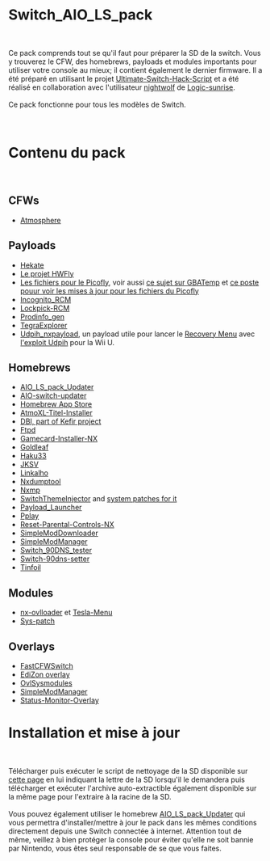 <h1>Switch_AIO_LS_pack</h1>
&nbsp;
<p>
Ce pack comprends tout se qu'il faut pour préparer la SD de la switch. Vous y trouverez le CFW, des homebrews, payloads et modules importants pour utiliser votre console au mieux; il contient également le dernier firmware. Il a été préparé en utilisant le projet <a target="_blank" href="https://github.com/shadow2560/Ultimate-Switch-Hack-Script">Ultimate-Switch-Hack-Script</a> et a été réalisé en collaboration avec l'utilisateur <a target="_blank" href="http://www.logic-sunrise.com/forums/user/59314-nightwolf">nightwolf</a> de <a target="_blank" href="http://www.logic-sunrise.com">Logic-sunrise</a>.
<br/><br/>
Ce pack fonctionne pour tous les modèles de Switch.
</p>
&nbsp;
<h1>Contenu du pack</h1>
&nbsp;
<h2>CFWs</h2>
<ul>
<li><a target="_blank" href="https://github.com/Atmosphere-NX/Atmosphere">Atmosphere</a>
</ul>
<h2>Payloads</h2>
<ul>
<li><a target="_blank" href="https://github.com/CTCaer/hekate">Hekate</a></li>
<li><a target="_blank" href="https://github.com/hwfly-nx/">Le projet HWFly</a></li>
<li><a target="_blank" href="https://github.com/Ansem-SoD/Picofly">Les fichiers pour le Picofly</a>, voir aussi <a target="_blank" href="https://gbatemp.net/threads/picofly-aio-thread.628951/">ce sujet sur GBATemp</a> et <a target="_blank" href="https://gbatemp.net/threads/picofly-a-hwfly-switch-modchip.622701/page-78#post-10090767">ce poste pouur voir les mises à jour pour les fichiers du Picofly</a></li>
<li><a target="_blank" href="https://github.com/mistervampi/Incognito_RCM">Incognito_RCM</a></li>
<li><a target="_blank" href="https://github.com/shchmue/Lockpick_RCM">Lockpick-RCM</a></li>
<li><a target="_blank" href="https://github.com/CaramelDunes/prodinfo_gen/">Prodinfo_gen</a></li>
<li><a target="_blank" href="https://github.com/suchmememanyskill/TegraExplorer">TegraExplorer</a></li>
<li><a target="_blank" href="https://github.com/GaryOderNichts/udpih_nxpayload/">Udpih_nxpayload</a>, un payload utile pour lancer le <a target="_blank" href="https://github.com/GaryOderNichts/recovery_menu/">Recovery Menu</a> avec <a target="_blank" href="https://github.com/GaryOderNichts/udpih/">l'exploit Udpih</a> pour la Wii U.</li>
</ul>
<h2>Homebrews</h2>
<ul>
<li><a target="_blank" href="https://github.com/shadow2560/AIO_LS_pack_Updater">AIO_LS_pack_Updater</a></li>
<li><a target="_blank" href="https://github.com/HamletDuFromage/AIO-switch-updater">AIO-switch-updater</a></li>
<li><a target="_blank" href="https://gitlab.com/4TU/hb-appstore">Homebrew App Store</a></li>
<li><a target="_blank" href="https://github.com/dezem/AtmoXL-Titel-Installer">AtmoXL-Titel-Installer</a></li>
<li><a target="_blank" href="https://github.com/rashevskyv/switch">DBI, part of Kefir project</a></li>
<li><a target="_blank" href="https://github.com/mtheall/ftpd">Ftpd</a></li>
<li><a target="_blank" href="https://github.com/ITotalJustice/Gamecard-Installer-NX">Gamecard-Installer-NX</a></li>
<li><a target="_blank" href="https://github.com/XorTroll/Goldleaf">Goldleaf</a></li>
<li><a target="_blank" href="https://github.com/StarDustCFW/Haku33/">Haku33</a></li>
<li><a target="_blank" href="https://github.com/J-D-K/JKSV">JKSV</a></li>
<li><a target="_blank" href="https://github.com/rdmrocha/linkalho">Linkalho</a></li>
<li><a target="_blank" href="https://github.com/DarkMatterCore/nxdumptool">Nxdumptool</a></li>
<li><a target="_blank" href="https://github.com/proconsule/nxmp">Nxmp</a></li>
<li><a target="_blank" href="https://github.com/exelix11/SwitchThemeInjector">SwitchThemeInjector</a> and <a target="blank" href="https://github.com/exelix11/theme-patches">system patches for it</a></li>
<li><a target="_blank" href="https://github.com/suchmememanyskill/Payload_Launcher">Payload_Launcher</a></li>
<li><a target="_blank" href="https://github.com/Cpasjuste/pplay">Pplay</a></li>
<li><a target="_blank" href="https://github.com/ITotalJustice/Reset-Parental-Controls-NX">Reset-Parental-Controls-NX</a></li>
<li><a target="_blank" href="https://github.com/PoloNX/SimpleModDownloader">SimpleModDownloader</a></li>
<li><a target="_blank" href="https://github.com/nadrino/SimpleModManager">SimpleModManager</a></li>
<li><a target="_blank" href="https://github.com/meganukebmp/Switch_90DNS_tester">Switch_90DNS_tester</a></li>
<li><a target="_blank" href="https://github.com/suchmememanyskill/switch-90dns-setter">Switch-90dns-setter</a></li>
<li><a target="_blank" href="https://tinfoil.io/Download#download">Tinfoil</a></li>
</ul>
<h2>Modules</h2>
<ul>
<li><a target="_blank" href="https://github.com/WerWolv/nx-ovlloader">nx-ovlloader</a> et <a target="_blank" href="https://github.com/WerWolv/Tesla-Menu">Tesla-Menu</a></li>
<li><a target="_blank" href="https://github.com/ITotalJustice/sys-patch">Sys-patch</a></li>
</ul>
<h2>Overlays</h2>
<ul>
<li><a target="_blank" href="https://github.com/Hartie95/fastCFWswitch">FastCFWSwitch</a></li>
<li><a target="_blank" href="https://github.com/proferabg/EdiZon-Overlay">EdiZon overlay</a></li>
<li><a target="_blank" href="https://github.com/WerWolv/ovl-sysmodules">OvlSysmodules</a></li>
<li><a target="_blank" href="https://github.com/nadrino/SimpleModManager">SimpleModManager</a></li>
<li><a target="_blank" href="https://github.com/masagrator/Status-Monitor-Overlay">Status-Monitor-Overlay</a></li>
</ul>
<h1>Installation et mise à jour</h1>
&nbsp;
<p>
Télécharger puis exécuter le script de nettoyage de la SD disponible sur <a target="_blank" href="https://github.com/shadow2560/switch_AIO_LS_pack/releases">cette page</a> en lui indiquant la lettre de la SD lorsqu'il le demandera puis télécharger et exécuter l'archive auto-extractible également disponible sur la même page pour l'extraire à la racine de la SD.
<br/><br/>
Vous pouvez également utiliser le homebrew <a target="_blank" href="https://github.com/shadow2560/AIO_LS_pack_Updater/releases">AIO_LS_pack_Updater</a> qui vous permettra d'installer/mettre à jour le pack dans les mêmes conditions directement depuis une Switch connectée à internet. Attention tout de même, veillez à bien protéger la console pour éviter qu'elle ne soit bannie par Nintendo, vous êtes seul responsable de se que vous faites.
</p>